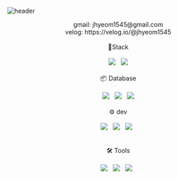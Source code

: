 ![header](https://capsule-render.vercel.app/api?type=wave&&color=auto&height=300&section=header&text=Welcome&fontSize=90)

<div align='center'>
gmail: jhyeom1545@gmail.com<br>
velog: https://velog.io/@jhyeom1545
</div>
<br>



<div align='center'> 🔧Stack<br><br>
  <img src="https://img.shields.io/badge/JavaScript-F7DF1E?style=for-the-badge&logo=JavaScript&logoColor=black">&nbsp&nbsp
  <img src="https://img.shields.io/badge/TypeScript-3178C6?style=for-the-badge&logo=TypeScript&logoColor=white">
</div><br>

<div align='center'> 📦 Database<br><br>
  <img src="https://img.shields.io/badge/MySQL-4479A1?style=for-the-badge&logo=MySQL&logoColor=white">&nbsp&nbsp
  <img src="https://img.shields.io/badge/MongoDB-47A248?style=for-the-badge&logo=MongoDB&logoColor=white">&nbsp&nbsp
  <img src="https://img.shields.io/badge/Redis-DC382D?style=for-the-badge&logo=Redis&logoColor=white">
</div><br>
  
<div align='center'> ⚙️ dev<br><br>
  <img src="https://img.shields.io/badge/Docker-2496ED?style=for-the-badge&logo=Docker&logoColor=white">&nbsp&nbsp
  <img src="https://img.shields.io/badge/Google Cloud-4285F4?style=for-the-badge&logo=Google Cloud&logoColor=white">&nbsp&nbsp
  <img src="https://img.shields.io/badge/Kubernetes-326CE5?style=for-the-badge&logo=Kubernetes&logoColor=white">&nbsp&nbsp
</div><br><br>

<div align='center'> 🛠 Tools<br><br>
  <img src="https://img.shields.io/badge/GraphQL-E10098?style=for-the-badge&logo=GraphQL&logoColor=white">&nbsp&nbsp
  <img src="https://img.shields.io/badge/Swagger-85EA2D?style=for-the-badge&logo=Swagger&logoColor=white">&nbsp&nbsp
  <img src="https://img.shields.io/badge/NestJS-E0234E?style=for-the-badge&logo=NestJS&logoColor=white">&nbsp&nbsp
</div><br><br>


